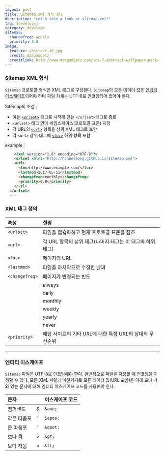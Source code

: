 ```yaml
---
layout: post
title: Sitemap.xml 형식 정의
description: "Let's take a look at sitemap.xml!"
tag: [develope]
category: develope
sitemap:
  changefreq: weekly
  priority: 0.8
image:
  feature: abstract-10.jpg
  credit: dargadgetz
  creditlink: http://www.dargadgetz.com/ios-7-abstract-wallpaper-pack-for-iphone-5-and-ipod-touch-retina/
---
```


### Sitemap XML 형식
`Sitemap` 프로토콜 형식은 XML 태그로 구성된다.
`Sitemap`의 모든 데이터 값은 [엔티티 이스케이프](#escaping)되어야 하며 파일 자체는 UTF-8로 인코딩되어 있어야 한다.

Sitemap의 조건
:
  * 여는 [`<urlset>`](#urlset) 태그로 시작해 닫는 `</urlset>`태그로 종료
  * `<urlset>` 태그 안에 네임스페이스(프로토콜 표준) 지정
  * 각  URL의 [`<url>`](#url) 항목을 상위 XML 태그로 포함
  * 각 `<url>` 상위 태그에 [`<loc>`](#loc) 하위 항목 포함

example
:
```html
    <?xml version="1.0" encoding="UTF-8"?>
    <urlset xmlns="http://hanheesong.github.io/sitemap.xml">
    <url>
      <loc>http://www.example.com/</loc>
      <lastmod>2017-05-11</lastmod>
      <changefreq>monthly</changefreq>
      <priority>0.8</priority>
    </url>
  </urlset>
  ~~~
```

### XML 태그 정의

| 속성   | 설명  |
| :----- | :---- |
| `<urlset>`<a id="urlset"></a>  | 파일을 캡슐화하고 현재 프로토콜 표준을 참조  |
| `<url>`<a id="url"></a>  | 각 URL 항목의 상위 태그(나머지 태그는 이 태그의 하위 태그)  |
| `<loc>`<a id="loc"></a>  | 페이지의 URL  |
| `<lastmod>`|파일을 마지막으로 수정한 날짜|
| `<changefreq>`| 페이지가 변경되는 빈도 |
|  | always|
|  | daily|
|  | monthly|
|  | weekly|
|  | yearly|
|  | never|
| `<priority>`| 해당 사이트의 기타 URL에 대한 특정 URL의 상대적 우선순위

---

### 엔티티 이스케이프 <a id="escaping"></a>
`Sitemap` 파일은 UTF-8로 인코딩해야 한다. 일반적으로 파일을 저장할 때 인코딩을 지정할 수 있다.
모든 XML 파일과 마찬가지로 모든 데이터 값(URL 포함)은 아래 표에 나와 있는 문자에 대해 엔티티 이스케이프 코드를 사용해야 한다.

|문자|  |이스케이프 코드|
|:--|:--|:-----------|
|엠퍼샌드|&|`&amp;`|
|작은 따옴포|'|`&apos;`|
|큰 따옴포|"|`&quot;`|
|보다 큼|>|`&gt;`|
|보다 작음|<|`&lt;`|
